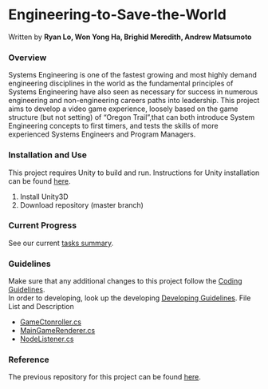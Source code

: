 # Engineering-to-Save-the-World

Written by **Ryan Lo, Won Yong Ha, Brighid Meredith, Andrew Matsumoto**

### Overview
Systems Engineering is one of the fastest growing and most highly demand engineering disciplines in the world as the fundamental principles of Systems Engineering have also seen as necessary for success in numerous engineering and non-engineering careers paths into leadership. This project aims to develop a video game experience, loosely based on the game structure (but not setting) of “Oregon Trail”,that can both introduce System Engineering concepts to first timers, and tests the skills of more experienced Systems Engineers and Program Managers.

### Installation and Use
This project requires Unity to build and run. Instructions for Unity installation can be found [here](https://docs.unity3d.com/Manual/InstallingUnity.html).
1. Install Unity3D
2. Download repository (master branch)

### Current Progress
See our current [tasks summary](Documents/TasksProgress.md).

### Guidelines
Make sure that any additional changes to this project follow the [Coding Guidelines](Documents/CodingGuideline.md). </br>
In order to developing, look up the developing [Developing Guidelines](Documents/DevelopingGuideline.md).
File List and Description
* [GameCtonroller.cs](Documents/GameControllerDescription.md)
* [MainGameRenderer.cs](Documents/MainGameRendererDescription.md)
* [NodeListener.cs](Documents/NodeListenerDescription.md)

### Reference
The previous repository for this project can be found [here](https://github.com/hpmsora/Project---Engineering-to-Save-the-world/tree/master).

